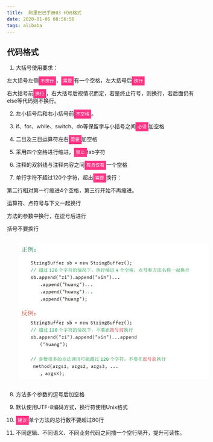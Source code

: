 ```yaml
---
title:  阿里巴巴手册03 代码格式
date: 2020-01-06 08:56:50
tags: alibaba
---
```


## 代码格式

1. 大括号使用要求：

左大括号左侧<code style='background:#ff3385;color:white;padding:5px;'>不换行</code>，<code style='background:#ff3385;color:white;padding:5px;'>需要</code>有一个空格，左大括号后<code style='background:#ff3385;color:white;padding:5px;'>换行</code>

右大括号前<code style='background:#ff3385;color:white;padding:5px;'>换行</code>，右大括号后视情况而定，若是终止符号，则换行，若后面仍有else等代码则不换行。

2. 左小括号后和右小括号前<code style='background:#ff3385;color:white;padding:5px;'>不空格</code>。

3. if、for、while、switch、do等保留字与小括号之间<code style='background:#ff3385;color:white;padding:5px;'>必须</code>加空格

4. 二目及三目运算符左右<code style='background:#ff3385;color:white;padding:5px;'>需要</code>加空格

5. 采用四个空格进行缩进，<code style='background:#ff3385;color:white;padding:5px;'>禁止</code>tab字符

6. 注释的双斜线与注释内容之间<code style='background:#ff3385;color:white;padding:5px;'>有且仅有</code>一个空格

7. 单行字符不超过120个字符，超出<code style='background:#ff3385;color:white;padding:5px;'>需要</code>换行：

第二行相对第一行缩进4个空格，第三行开始不再缩进。

运算符、点符号与下文一起换行

方法的参数中换行，在逗号后进行

括号不要换行

<img src='alibabaPattern03\bce12991-ffd2-4849-aef6-4b044bd7b38d.jpg' style='margin:30px;display:block' alt='title'>

8. 方法多个参数的逗号后加空格

9. 默认使用UTF-8编码方式，换行符使用Unix格式

10. <code style='background:#ff3385;color:white;padding:5px;'>建议</code>单个方法的总行数不要超过80行

11. 不同逻辑、不同语义、不同业务代码之间插一个空行隔开，提升可读性。
